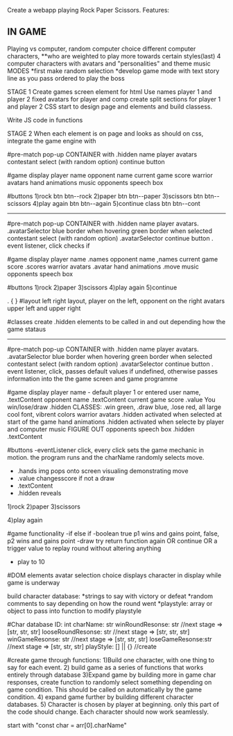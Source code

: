Create a webapp playing Rock Paper Scissors.
Features:
## IN GAME
Playing vs computer, random computer choice
different computer characters, **who are weighted to play more towards certain styles(last)
4 computer characters with avatars and "personalities" and theme music
MODES
    *first make random selection
    *develop game mode with text story line as you pass ordered to play the boss

STAGE 1 
Create games screen element for html
Use names player 1 and player 2
fixed avatars for player and comp
create split sections for player 1 and player 2
CSS start to design page and elements and build classess.

Write JS code in functions

STAGE 2
When each element is on page and looks as should on css, integrate the game engine with





<HTML>
#pre-match pop-up
CONTAINER with .hidden
name 
player avatars
contestant select (with random option)
continue button 

#game display
player name
opponent name
current game score
warrior avatars
hand animations
music
opponents speech box

#buttons
1)rock btn btn--rock
2)paper btn btn--paper
3)scissors btn btn--scissors
4)play again btn btn--again
5)continue class btn btn--cont


*************************************************************************
<CSS>

#pre-match pop-up
CONTAINER with .hidden
name
player avatars. .avatarSelector blue border when hovering green border when selected
contestant select (with random option) .avatarSelector
continue button . event listener, click checks if 

#game display
player name .names
opponent name ,names
current game score .scores
warrior avatars .avatar
hand animations .move
music
opponents speech box

#buttons
1)rock
2)paper
3)scissors
4)play again
5)continue

. {
}
#layout
left right layout, player on the left, opponent on the right
avatars upper left and upper right

#classes
create .hidden elements to be called in and out depending how the game stataus





**************************************************************************
<Javascript>
#pre-match pop-up
CONTAINER with .hidden
name
player avatars. .avatarSelector blue border when hovering green border when selected
contestant select (with random option) .avatarSelector
continue button . event listener, click, passes default values if undefined, otherwise passes information into the 
    the game screen and game programme

#game display
player name - default player 1 or entered user name, .textContent
opponent name  .textContent
current game score .value
You win/lose/draw  .hidden  CLASSES: .win green, .draw blue, .lose red, all large cool font, vibrent colors
warrior avatars  .hidden activated when selected at start of the game
hand animations .hidden activated when selecte by player and computer
music   FIGURE OUT
opponents speech box .hidden .textContent

#buttons
-eventListener click, every click sets the game mechanic in motion. the program runs and the charName randomly selects
move. 
- .hands img pops onto screen visualing demonstrating move
- .value changesscore if  not a draw
- .textContent 
- .hidden reveals 

1)rock
2)paper
3)scissors


4)play again

#game functionality
-if else if
-boolean true p1 wins and gains point, false, p2 wins and gains point
-draw try return function again OR continue OR a trigger value to replay round without altering anything
- play to 10


#DOM elements
avatar selection choice displays character in display
while game is underway 

build character database:
    *strings to say with victory or defeat
    *random comments to say depending on how the round went
    *playstyle: array or object to pass into function to modify playstyle


#Char database
ID: int
charName: str 
winRoundResonse: str    //next stage => [str, str, str]
looseRoundResonse: str    //next stage => [str, str, str]
winGameResonse: str    //next stage => [str, str, str]
loseGameResonse:str    //next stage => [str, str, str]
playStyle: [] || {} //create

#create game through functions: 
1)Build one character, with one thing to say for each event.
2) build game as a series of functions that works entirely through database
3)Expand game by building more in game char responses, create function to randomly select something depending on
game condition. This should be called on automatically by the game condition.
4) expand game further by building different character databases.
5) Character is chosen by player at beginning. only this part of the code should change. Each character should now work seamlessly.

start with "const char = arr[0].charName"





